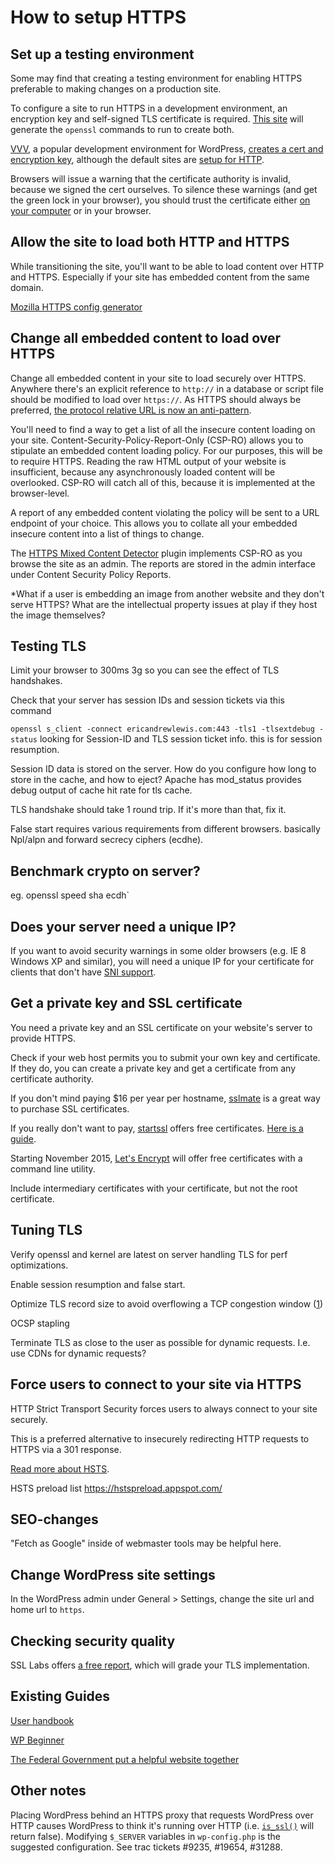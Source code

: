 # How to setup HTTPS

## Set up a testing environment

Some may find that creating a testing environment for enabling HTTPS preferable to
making changes on a production site.

To configure a site to run HTTPS in a development environment, an encryption key
and self-signed TLS certificate is required. [This site](http://www.selfsignedcertificate.com/)
will generate the `openssl` commands to run to create both.

[VVV](https://github.com/Varying-Vagrant-Vagrants/VVV), a popular development
environment for WordPress, [creates a cert and encryption key](https://github.com/Varying-Vagrant-Vagrants/VVV/blob/v1.1/provision/provision.sh#L233-L246),
although the default sites are [setup for HTTP](https://github.com/Varying-Vagrant-Vagrants/VVV/blob/v1.1/provision/provision.sh#L470).

Browsers will issue a warning that the certificate authority is invalid, because
we signed the cert ourselves. To silence these warnings (and get the green lock in
your browser), you should trust the certificate either [on your computer](https://support.apple.com/kb/PH10968?locale=en_US)
or in your browser.

## Allow the site to load both HTTP and HTTPS

While transitioning the site, you'll want to be able to load content over HTTP and HTTPS.
Especially if your site has embedded content from the same domain.

[Mozilla HTTPS config generator](https://mozilla.github.io/server-side-tls/ssl-config-generator/)

## Change all embedded content to load over HTTPS

Change all embedded content in your site to load securely over HTTPS. Anywhere there's
an explicit reference to `http://` in a database or script file should be modified
to load over `https://`. As HTTPS should always be preferred, [the protocol relative URL is now an anti-pattern](http://www.paulirish.com/2010/the-protocol-relative-url/).

You'll need to find a way to get a list of all the insecure content loading on your
site. Content-Security-Policy-Report-Only (CSP-RO) allows you to stipulate an embedded content loading
policy. For our purposes, this will be to require HTTPS. Reading the raw HTML output
of your website is insufficient, because any asynchronously loaded content will be
overlooked. CSP-RO will catch all of this, because it is implemented at the browser-level.

A report of any embedded content violating the policy will be sent to a URL endpoint
of your choice. This allows you to collate all your embedded insecure content into a
list of things to change.

The [HTTPS Mixed Content Detector](https://www.tollmanz.com/wordpress-https-mixed-content-detector/) plugin
implements CSP-RO as you browse the site as an admin. The reports are stored in
the admin interface under Content Security Policy Reports.

*What if a user is embedding an image from another website and they don't serve HTTPS?
What are the intellectual property issues at play if they host the image themselves?

## Testing TLS

Limit your browser to 300ms 3g so you can see the effect of TLS handshakes.

Check that your server has session IDs and session tickets via this command

`openssl s_client -connect ericandrewlewis.com:443 -tls1 -tlsextdebug -status` looking
for Session-ID and TLS session ticket info. this is for session resumption.

Session ID data is stored on the server. How do you configure how long to store
in the cache, and how to eject? Apache has mod_status provides debug output of cache hit rate
for tls cache.

TLS handshake should take 1 round trip. If it's more than that, fix it.

False start requires various requirements from different browsers. basically
Npl/alpn and forward secrecy ciphers (ecdhe).

## Benchmark crypto on server?

eg. openssl speed sha ecdh`

## Does your server need a unique IP?

If you want to avoid security warnings in some older browsers (e.g. IE 8 Windows XP and similar),
you will need a unique IP for your certificate for clients that don't have [SNI support](https://en.wikipedia.org/wiki/Server_Name_Indication).

## Get a private key and SSL certificate

You need a private key and an SSL certificate on your website's server to provide HTTPS.

Check if your web host permits you to submit your own key and certificate. If they do,
you can create a private key and get a certificate from any certificate authority.

If you don't mind paying $16 per year per hostname, [sslmate](https://sslmate.com/) is
a great way to purchase SSL certificates.

If you really don't want to pay, [startssl](https://startssl.com) offers free certificates.
[Here is a guide](https://konklone.com/post/switch-to-https-now-for-free).

Starting November 2015, [Let's Encrypt](letsencrypt.com) will offer free certificates
with a command line utility.

Include intermediary certificates with your certificate, but not the root certificate.

## Tuning TLS

Verify openssl and kernel are latest on server handling TLS for perf optimizations.

Enable session resumption and false start.

Optimize TLS record size to avoid overflowing a TCP congestion window ([1](https://youtu.be/fQX2mJ11vCs?t=1834))

OCSP stapling

Terminate TLS as close to the user as possible for dynamic requests. I.e. use
CDNs for dynamic requests?

## Force users to connect to your site via HTTPS

HTTP Strict Transport Security forces users to always connect to your site securely.

This is a preferred alternative to insecurely redirecting HTTP requests to HTTPS
via a 301 response.

[Read more about HSTS](https://https.cio.gov/hsts/).

HSTS preload list https://hstspreload.appspot.com/

## SEO-changes

"Fetch as Google" inside of webmaster tools may be helpful here.

## Change WordPress site settings

In the WordPress admin under General > Settings, change the site url and home url
to `https`.

## Checking security quality

SSL Labs offers [a free report](http://www.dh-test-ssl.com), which will grade
your TLS implementation.

## Existing Guides

[User handbook](https://make.wordpress.org/support/user-manual/web-publishing/https-for-wordpress/)

[WP Beginner](http://www.wpbeginner.com/wp-tutorials/how-to-add-ssl-and-https-in-wordpress/)

[The Federal Government put a helpful website together](https://https.cio.gov/)

## Other notes

Placing WordPress behind an HTTPS proxy that requests WordPress over HTTP causes
WordPress to think it's running over HTTP (i.e. [`is_ssl()`](https://github.com/WordPress/WordPress/blob/master/wp-includes/functions.php#L3748) will return false).
Modifying `$_SERVER` variables in `wp-config.php` is the suggested configuration.
See trac tickets #9235, #19654, #31288.